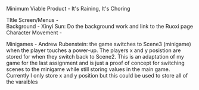 Minimum Viable Product - It's Raining, It's Choring

TItle Screen/Menus -  
Background - Xinyi Sun: Do the background work and link to the Ruoxi page 
Character Movement - 


Minigames - Andrew Rubenstein: the game switches to Scene3 (minigame) when the player touches a power-up. The players x and y posistion are stored for when they switch back to Scene2. This is an adaptation of my game for the last assignment and is just a proof of concept for switching scenes to the minigame while still storing values in the main game. Currently I only store x and y position but this could be used to store all of the varaibles

